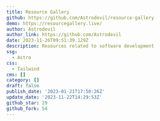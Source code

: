 ```yaml
---
title: Resource Gallery
github: https://github.com/Astrodevil/resource-gallery
demo: https://resourcegallery.live/
author: Astrodevil
author_link: https://github.com/Astrodevil
date: 2023-11-26T09:51:39.129Z
description: Resources related to software development
ssg:
  - Astro
css:
  - Tailwind
cms: []
category: []
draft: false
publish_date: '2023-01-21T17:50:26Z'
update_date: '2023-11-22T14:29:53Z'
github_star: 29
github_fork: 54
---
```


